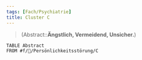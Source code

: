 ```yaml
---
tags: [Fach/Psychiatrie]
title: Cluster C
---
```

> (Abstract::**Ängstlich, Vermeidend, Unsicher.**)
```dataview
TABLE Abstract
FROM #f/💭/Persönlichkeitsstörung/C
```